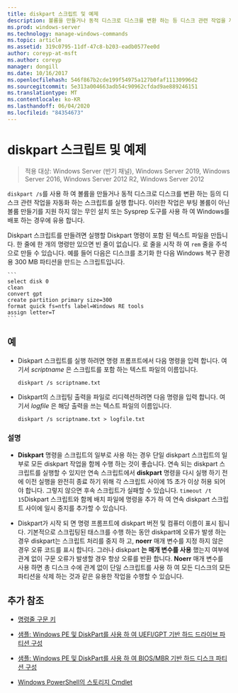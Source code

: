 ```yaml
---
title: diskpart 스크립트 및 예제
description: 볼륨을 만들거나 동적 디스크로 디스크를 변환 하는 등 디스크 관련 작업을 자동화 하는 방법에 대 한 예제와 diskpart 스크립트에 대 한 참조 항목입니다.
ms.prod: windows-server
ms.technology: manage-windows-commands
ms.topic: article
ms.assetid: 319c0795-11df-47c8-b203-eadb0577ee0d
author: coreyp-at-msft
ms.author: coreyp
manager: dongill
ms.date: 10/16/2017
ms.openlocfilehash: 546f867b2cde199f54975a127b0faf11130996d2
ms.sourcegitcommit: 5e313a004663adb54c90962cfdad9ae889246151
ms.translationtype: MT
ms.contentlocale: ko-KR
ms.lasthandoff: 06/04/2020
ms.locfileid: "84354673"
---
```

# <a name="diskpart-scripts-and-examples"></a>diskpart 스크립트 및 예제

> 적용 대상: Windows Server (반기 채널), Windows Server 2019, Windows Server 2016, Windows Server 2012 R2, Windows Server 2012

`diskpart /s`를 사용 하 여 볼륨을 만들거나 동적 디스크로 디스크를 변환 하는 등의 디스크 관련 작업을 자동화 하는 스크립트를 실행 합니다. 이러한 작업은 부팅 볼륨이 아닌 볼륨 만들기를 지원 하지 않는 무인 설치 또는 Sysprep 도구를 사용 하 여 Windows를 배포 하는 경우에 유용 합니다.

Diskpart 스크립트를 만들려면 실행할 Diskpart 명령이 포함 된 텍스트 파일을 만듭니다. 한 줄에 한 개의 명령만 있으면 빈 줄이 없습니다. 로 줄을 시작 하 여 `rem` 줄을 주석으로 만들 수 있습니다. 예를 들어 다음은 디스크를 초기화 한 다음 Windows 복구 환경용 300 MB 파티션을 만드는 스크립트입니다.

    ```
    select disk 0
    clean
    convert gpt
    create partition primary size=300
    format quick fs=ntfs label=Windows RE tools
    assign letter=T
    ```

## <a name="examples"></a>예

- Diskpart 스크립트를 실행 하려면 명령 프롬프트에서 다음 명령을 입력 합니다. 여기서 *scriptname* 은 스크립트를 포함 하는 텍스트 파일의 이름입니다.

    ```
    diskpart /s scriptname.txt
    ```

- Diskpart의 스크립팅 출력을 파일로 리디렉션하려면 다음 명령을 입력 합니다. 여기서 *logfile* 은 해당 출력을 쓰는 텍스트 파일의 이름입니다.

    ```
    diskpart /s scriptname.txt > logfile.txt
    ```

### <a name="remarks"></a>설명

- **Diskpart** 명령을 스크립트의 일부로 사용 하는 경우 단일 diskpart 스크립트의 일부로 모든 diskpart 작업을 함께 수행 하는 것이 좋습니다. 연속 되는 diskpart 스크립트를 실행할 수 있지만 연속 스크립트에서 **diskpart** 명령을 다시 실행 하기 전에 이전 실행을 완전히 종료 하기 위해 각 스크립트 사이에 15 초가 이상 허용 되어야 합니다. 그렇지 않으면 후속 스크립트가 실패할 수 있습니다. `timeout /t 15`Diskpart 스크립트와 함께 배치 파일에 명령을 추가 하 여 연속 diskpart 스크립트 사이에 일시 중지를 추가할 수 있습니다.

- Diskpart가 시작 되 면 명령 프롬프트에 diskpart 버전 및 컴퓨터 이름이 표시 됩니다. 기본적으로 스크립팅된 태스크를 수행 하는 동안 diskpart에 오류가 발생 하는 경우 diskpart는 스크립트 처리를 중지 하 고, **noerr** 매개 변수를 지정 하지 않은 경우 오류 코드를 표시 합니다. 그러나 diskpart **는 매개 변수를 사용** 했는지 여부에 관계 없이 구문 오류가 발생할 경우 항상 오류를 반환 합니다. **Noerr** 매개 변수를 사용 하면 총 디스크 수에 관계 없이 단일 스크립트를 사용 하 여 모든 디스크의 모든 파티션을 삭제 하는 것과 같은 유용한 작업을 수행할 수 있습니다.

## <a name="additional-references"></a>추가 참조

- [명령줄 구문 키](command-line-syntax-key.md)

- [샘플: Windows PE 및 DiskPart를 사용 하 여 UEFI/GPT 기반 하드 드라이브 파티션 구성](https://docs.microsoft.com/previous-versions/windows/it-pro/windows-8.1-and-8/hh825686(v=win.10))

- [샘플: Windows PE 및 DiskPart를 사용 하 여 BIOS/MBR 기반 하드 디스크 파티션 구성](https://docs.microsoft.com/previous-versions/windows/it-pro/windows-8.1-and-8/hh825677(v=win.10))

- [Windows PowerShell의 스토리지 Cmdlet](https://docs.microsoft.com/powershell/module/storage/?view=win10-ps)
